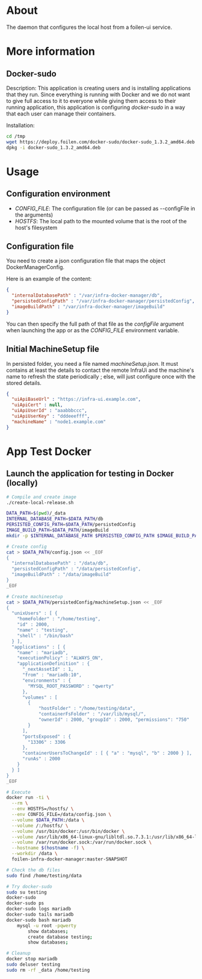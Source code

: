 # About

The daemon that configures the local host from a foilen-ui service.

# More information

## Docker-sudo

Description: This application is creating users and is installing applications that they run. Since everything is running with Docker and we do not want to give full access to it to everyone while giving them access to their running application, this application is configuring *docker-sudo* in a way that each user can manage their containers.

Installation:

```bash
cd /tmp
wget https://deploy.foilen.com/docker-sudo/docker-sudo_1.3.2_amd64.deb
dpkg -i docker-sudo_1.3.2_amd64.deb
```

# Usage

## Configuration environment

- *CONFIG_FILE*: The configuration file (or can be passed as --configFile in the arguments)
- *HOSTFS*: The local path to the mounted volume that is the root of the host's filesystem

## Configuration file

You need to create a json configuration file that maps the object DockerManagerConfig.

Here is an example of the content:

```json
{
  "internalDatabasePath" : "/var/infra-docker-manager/db",
  "persistedConfigPath" : "/var/infra-docker-manager/persistedConfig",
  "imageBuildPath" : "/var/infra-docker-manager/imageBuild"
}
```

You can then specify the full path of that file as the *configFile* argument when launching the app or as the
*CONFIG_FILE* environment variable.

## Initial MachineSetup file

In persisted folder, you need a file named *machineSetup.json*. It must contains at least the details to contact the remote InfraUi and the machine's name to refresh the state periodically ; else, will just configure once with the stored details.

```json
{
  "uiApiBaseUrl" : "https://infra-ui.example.com",
  "uiApiCert" : null,
  "uiApiUserId" : "aaabbbccc",
  "uiApiUserKey" : "dddeeefff",
  "machineName" : "node1.example.com"
}
```

# App Test Docker

## Launch the application for testing in Docker (locally)


```bash
# Compile and create image
./create-local-release.sh

DATA_PATH=$(pwd)/_data
INTERNAL_DATABASE_PATH=$DATA_PATH/db
PERSISTED_CONFIG_PATH=$DATA_PATH/persistedConfig
IMAGE_BUILD_PATH=$DATA_PATH/imageBuild
mkdir -p $INTERNAL_DATABASE_PATH $PERSISTED_CONFIG_PATH $IMAGE_BUILD_PATH

# Create config
cat > $DATA_PATH/config.json << _EOF
{
  "internalDatabasePath" : "/data/db",
  "persistedConfigPath" : "/data/persistedConfig",
  "imageBuildPath" : "/data/imageBuild"
}
_EOF

# Create machinesetup
cat > $DATA_PATH/persistedConfig/machineSetup.json << _EOF
{
  "unixUsers" : [ {
    "homeFolder" : "/home/testing",
    "id" : 2000,
    "name" : "testing",
    "shell" : "/bin/bash"
  } ],
  "applications" : [ {
    "name" : "mariadb",
    "executionPolicy" : "ALWAYS_ON",
    "applicationDefinition" : {
      "_nextAssetId" : 1,
      "from" : "mariadb:10",
      "environments" : {
        "MYSQL_ROOT_PASSWORD" : "qwerty"
      },
      "volumes" : [
      	{
      		"hostFolder" : "/home/testing/data",
      		"containerFsFolder" : "/var/lib/mysql/",
      		"ownerId" : 2000, "groupId" : 2000, "permissions": "750"
      	}
      ],
      "portsExposed" : {
        "13306" : 3306
      },
      "containerUsersToChangeId" : [ { "a" : "mysql", "b" : 2000 } ],
      "runAs" : 2000
    }
  } ]
}
_EOF

# Execute
docker run -ti \
  --rm \
  --env HOSTFS=/hostfs/ \
  --env CONFIG_FILE=/data/config.json \
  --volume $DATA_PATH:/data \
  --volume /:/hostfs/ \
  --volume /usr/bin/docker:/usr/bin/docker \
  --volume /usr/lib/x86_64-linux-gnu/libltdl.so.7.3.1:/usr/lib/x86_64-linux-gnu/libltdl.so.7 \
  --volume /var/run/docker.sock:/var/run/docker.sock \
  --hostname $(hostname -f) \
  --workdir /data \
  foilen-infra-docker-manager:master-SNAPSHOT

# Check the db files
sudo find /home/testing/data

# Try docker-sudo
sudo su testing
docker-sudo
docker-sudo ps
docker-sudo logs mariadb
docker-sudo tails mariadb
docker-sudo bash mariadb
	mysql -u root -pqwerty
		show databases;
		create database testing;
		show databases;

# Cleanup
docker stop mariadb
sudo deluser testing
sudo rm -rf _data /home/testing

```

